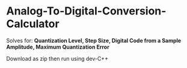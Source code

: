 # Analog-To-Digital-Conversion-Calculator

Solves for: **Quantization Level, Step Size, Digital Code from a Sample Amplitude, Maximum Quantization Error**

Download as zip then run using dev-C++
